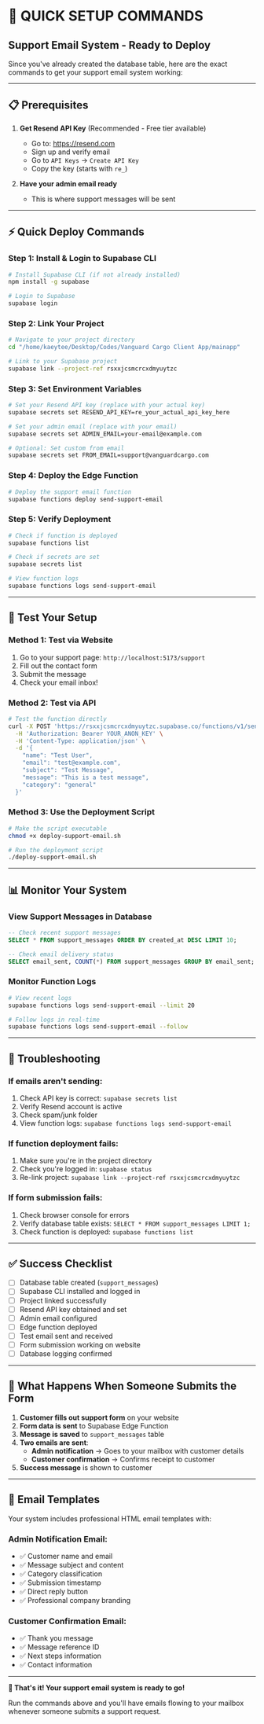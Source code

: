 # 🚀 QUICK SETUP COMMANDS
## Support Email System - Ready to Deploy

Since you've already created the database table, here are the exact commands to get your support email system working:

---

## **📋 Prerequisites**

1. **Get Resend API Key** (Recommended - Free tier available)
   - Go to: https://resend.com
   - Sign up and verify email
   - Go to `API Keys` → `Create API Key`
   - Copy the key (starts with `re_`)

2. **Have your admin email ready**
   - This is where support messages will be sent

---

## **⚡ Quick Deploy Commands**

### **Step 1: Install & Login to Supabase CLI**
```bash
# Install Supabase CLI (if not already installed)
npm install -g supabase

# Login to Supabase
supabase login
```

### **Step 2: Link Your Project**
```bash
# Navigate to your project directory
cd "/home/kaeytee/Desktop/Codes/Vanguard Cargo Client App/mainapp"

# Link to your Supabase project
supabase link --project-ref rsxxjcsmcrcxdmyuytzc
```

### **Step 3: Set Environment Variables**
```bash
# Set your Resend API key (replace with your actual key)
supabase secrets set RESEND_API_KEY=re_your_actual_api_key_here

# Set your admin email (replace with your email)
supabase secrets set ADMIN_EMAIL=your-email@example.com

# Optional: Set custom from email
supabase secrets set FROM_EMAIL=support@vanguardcargo.com
```

### **Step 4: Deploy the Edge Function**
```bash
# Deploy the support email function
supabase functions deploy send-support-email
```

### **Step 5: Verify Deployment**
```bash
# Check if function is deployed
supabase functions list

# Check if secrets are set
supabase secrets list

# View function logs
supabase functions logs send-support-email
```

---

## **🧪 Test Your Setup**

### **Method 1: Test via Website**
1. Go to your support page: `http://localhost:5173/support`
2. Fill out the contact form
3. Submit the message
4. Check your email inbox!

### **Method 2: Test via API**
```bash
# Test the function directly
curl -X POST 'https://rsxxjcsmcrcxdmyuytzc.supabase.co/functions/v1/send-support-email' \
  -H 'Authorization: Bearer YOUR_ANON_KEY' \
  -H 'Content-Type: application/json' \
  -d '{
    "name": "Test User",
    "email": "test@example.com", 
    "subject": "Test Message",
    "message": "This is a test message",
    "category": "general"
  }'
```

### **Method 3: Use the Deployment Script**
```bash
# Make the script executable
chmod +x deploy-support-email.sh

# Run the deployment script
./deploy-support-email.sh
```

---

## **📊 Monitor Your System**

### **View Support Messages in Database**
```sql
-- Check recent support messages
SELECT * FROM support_messages ORDER BY created_at DESC LIMIT 10;

-- Check email delivery status
SELECT email_sent, COUNT(*) FROM support_messages GROUP BY email_sent;
```

### **Monitor Function Logs**
```bash
# View recent logs
supabase functions logs send-support-email --limit 20

# Follow logs in real-time
supabase functions logs send-support-email --follow
```

---

## **🔧 Troubleshooting**

### **If emails aren't sending:**
1. Check API key is correct: `supabase secrets list`
2. Verify Resend account is active
3. Check spam/junk folder
4. View function logs: `supabase functions logs send-support-email`

### **If function deployment fails:**
1. Make sure you're in the project directory
2. Check you're logged in: `supabase status`
3. Re-link project: `supabase link --project-ref rsxxjcsmcrcxdmyuytzc`

### **If form submission fails:**
1. Check browser console for errors
2. Verify database table exists: `SELECT * FROM support_messages LIMIT 1;`
3. Check function is deployed: `supabase functions list`

---

## **✅ Success Checklist**

- [ ] Database table created (`support_messages`)
- [ ] Supabase CLI installed and logged in
- [ ] Project linked successfully
- [ ] Resend API key obtained and set
- [ ] Admin email configured
- [ ] Edge function deployed
- [ ] Test email sent and received
- [ ] Form submission working on website
- [ ] Database logging confirmed

---

## **🎯 What Happens When Someone Submits the Form**

1. **Customer fills out support form** on your website
2. **Form data is sent** to Supabase Edge Function
3. **Message is saved** to `support_messages` table
4. **Two emails are sent**:
   - **Admin notification** → Goes to your mailbox with customer details
   - **Customer confirmation** → Confirms receipt to customer
5. **Success message** is shown to customer

---

## **📧 Email Templates**

Your system includes professional HTML email templates with:

### **Admin Notification Email:**
- ✅ Customer name and email
- ✅ Message subject and content
- ✅ Category classification
- ✅ Submission timestamp
- ✅ Direct reply button
- ✅ Professional company branding

### **Customer Confirmation Email:**
- ✅ Thank you message
- ✅ Message reference ID
- ✅ Next steps information
- ✅ Contact information

---

**🎉 That's it! Your support email system is ready to go!**

Run the commands above and you'll have emails flowing to your mailbox whenever someone submits a support request.
